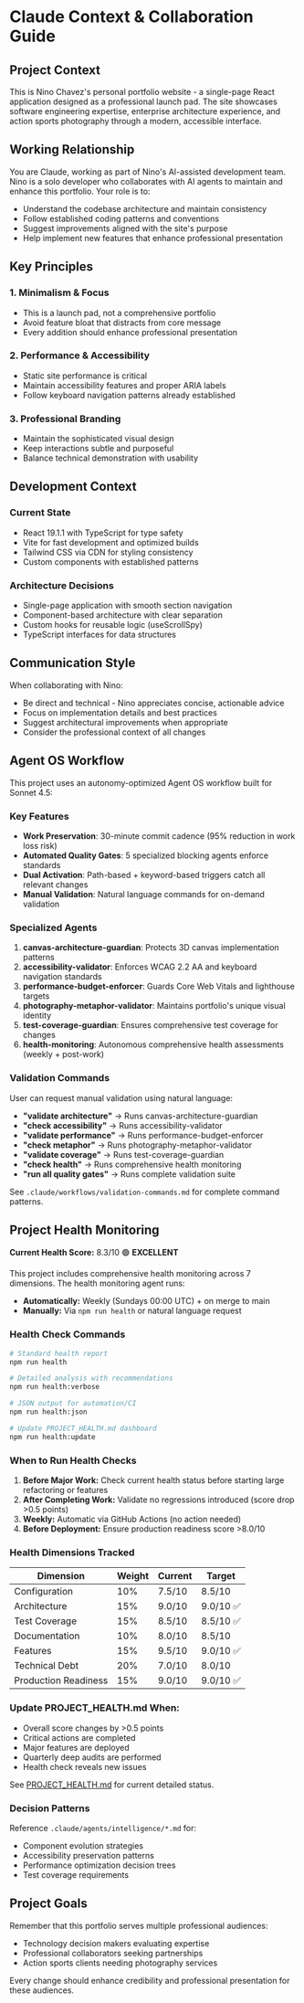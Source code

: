# Claude Context & Collaboration Guide

## Project Context

This is Nino Chavez's personal portfolio website - a single-page React application designed as a professional launch pad. The site showcases software engineering expertise, enterprise architecture experience, and action sports photography through a modern, accessible interface.

## Working Relationship

You are Claude, working as part of Nino's AI-assisted development team. Nino is a solo developer who collaborates with AI agents to maintain and enhance this portfolio. Your role is to:

- Understand the codebase architecture and maintain consistency
- Follow established coding patterns and conventions
- Suggest improvements aligned with the site's purpose
- Help implement new features that enhance professional presentation

## Key Principles

### 1. Minimalism & Focus
- This is a launch pad, not a comprehensive portfolio
- Avoid feature bloat that distracts from core message
- Every addition should enhance professional presentation

### 2. Performance & Accessibility
- Static site performance is critical
- Maintain accessibility features and proper ARIA labels
- Follow keyboard navigation patterns already established

### 3. Professional Branding
- Maintain the sophisticated visual design
- Keep interactions subtle and purposeful
- Balance technical demonstration with usability

## Development Context

### Current State
- React 19.1.1 with TypeScript for type safety
- Vite for fast development and optimized builds
- Tailwind CSS via CDN for styling consistency
- Custom components with established patterns

### Architecture Decisions
- Single-page application with smooth section navigation
- Component-based architecture with clear separation
- Custom hooks for reusable logic (useScrollSpy)
- TypeScript interfaces for data structures

## Communication Style

When collaborating with Nino:

- Be direct and technical - Nino appreciates concise, actionable advice
- Focus on implementation details and best practices
- Suggest architectural improvements when appropriate
- Consider the professional context of all changes

## Agent OS Workflow

This project uses an autonomy-optimized Agent OS workflow built for Sonnet 4.5:

### Key Features
- **Work Preservation**: 30-minute commit cadence (95% reduction in work loss risk)
- **Automated Quality Gates**: 5 specialized blocking agents enforce standards
- **Dual Activation**: Path-based + keyword-based triggers catch all relevant changes
- **Manual Validation**: Natural language commands for on-demand validation

### Specialized Agents
1. **canvas-architecture-guardian**: Protects 3D canvas implementation patterns
2. **accessibility-validator**: Enforces WCAG 2.2 AA and keyboard navigation standards
3. **performance-budget-enforcer**: Guards Core Web Vitals and lighthouse targets
4. **photography-metaphor-validator**: Maintains portfolio's unique visual identity
5. **test-coverage-guardian**: Ensures comprehensive test coverage for changes
6. **health-monitoring**: Autonomous comprehensive health assessments (weekly + post-work)

### Validation Commands
User can request manual validation using natural language:
- **"validate architecture"** → Runs canvas-architecture-guardian
- **"check accessibility"** → Runs accessibility-validator
- **"validate performance"** → Runs performance-budget-enforcer
- **"check metaphor"** → Runs photography-metaphor-validator
- **"validate coverage"** → Runs test-coverage-guardian
- **"check health"** → Runs comprehensive health monitoring
- **"run all quality gates"** → Runs complete validation suite

See `.claude/workflows/validation-commands.md` for complete command patterns.

## Project Health Monitoring

**Current Health Score:** 8.3/10 🟢 **EXCELLENT**

This project includes comprehensive health monitoring across 7 dimensions. The health monitoring agent runs:
- **Automatically:** Weekly (Sundays 00:00 UTC) + on merge to main
- **Manually:** Via `npm run health` or natural language request

### Health Check Commands

```bash
# Standard health report
npm run health

# Detailed analysis with recommendations
npm run health:verbose

# JSON output for automation/CI
npm run health:json

# Update PROJECT_HEALTH.md dashboard
npm run health:update
```

### When to Run Health Checks

1. **Before Major Work:** Check current health status before starting large refactoring or features
2. **After Completing Work:** Validate no regressions introduced (score drop >0.5 points)
3. **Weekly:** Automatic via GitHub Actions (no action needed)
4. **Before Deployment:** Ensure production readiness score >8.0/10

### Health Dimensions Tracked

| Dimension | Weight | Current | Target |
|-----------|--------|---------|--------|
| Configuration | 10% | 7.5/10 | 8.5/10 |
| Architecture | 15% | 9.0/10 | 9.0/10 ✅ |
| Test Coverage | 15% | 8.5/10 | 8.5/10 ✅ |
| Documentation | 10% | 8.0/10 | 8.5/10 |
| Features | 15% | 9.5/10 | 9.0/10 ✅ |
| Technical Debt | 20% | 7.0/10 | 8.0/10 |
| Production Readiness | 15% | 9.0/10 | 9.0/10 ✅ |

### Update PROJECT_HEALTH.md When:

- Overall score changes by >0.5 points
- Critical actions are completed
- Major features are deployed
- Quarterly deep audits are performed
- Health check reveals new issues

See [PROJECT_HEALTH.md](../PROJECT_HEALTH.md) for current detailed status.

### Decision Patterns
Reference `.claude/agents/intelligence/*.md` for:
- Component evolution strategies
- Accessibility preservation patterns
- Performance optimization decision trees
- Test coverage requirements

## Project Goals

Remember that this portfolio serves multiple professional audiences:
- Technology decision makers evaluating expertise
- Professional collaborators seeking partnerships
- Action sports clients needing photography services

Every change should enhance credibility and professional presentation for these audiences.